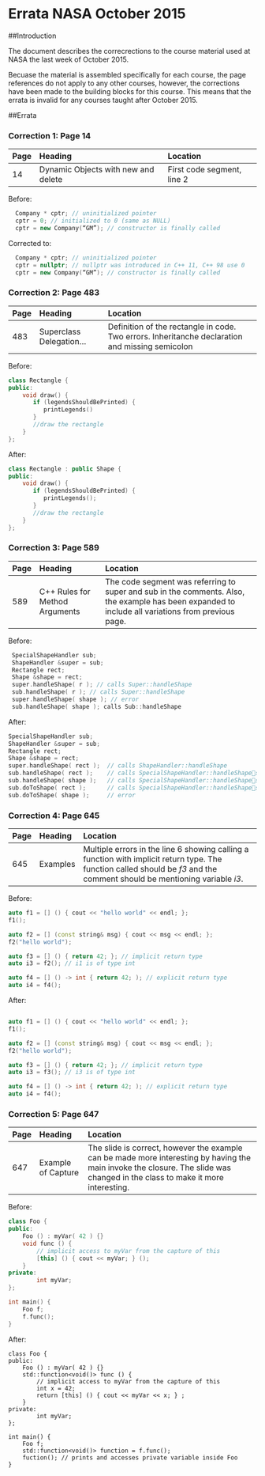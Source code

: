 # Errata NASA October 2015

##Introduction

The document describes the correcrections to the course material used at NASA the last week of October 2015. 

Becuase the material is assembled specifically for each course, the page references do not apply to any other courses, however, the corrections have been made to the building blocks for this course. This means that the errata is invalid for any courses taught after October 2015.

##Errata

### Correction 1: Page 14

Page|Heading|Location
----|:-------|:--------
14|Dynamic Objects with new and delete|First code segment, line 2


Before:

```C++
  Company * cptr; // uninitialized pointer
  cptr = 0; // initialized to 0 (same as NULL)
  cptr = new Company(“GM”); // constructor is finally called
```

Corrected to:

```C++
  Company * cptr; // uninitialized pointer
  cptr = nullptr; // nullptr was introduced in C++ 11, C++ 98 use 0
  cptr = new Company(“GM”); // constructor is finally called
```

### Correction 2: Page 483

Page|Heading|Location
----|:-------|:--------
483|Superclass Delegation…|Definition of the rectangle in code. Two errors. Inheritanche declaration and missing semicolon

Before:

```C++
class Rectangle {
public:
    void draw() {
       if (legendsShouldBePrinted) {
          printLegends()
       }
       //draw the rectangle
    }
};
```

After:

```C++
class Rectangle : public Shape {
public:
    void draw() {
       if (legendsShouldBePrinted) {
          printLegends();
       }
       //draw the rectangle
    }
};
```

### Correction 3: Page 589

Page|Heading|Location
----|:-------|:--------
589|C++ Rules for Method Arguments|The code segment was referring to super and sub in the comments. Also, the example has been expanded to include all variations from previous page.

Before:

```C++
 SpecialShapeHandler sub;
 ShapeHandler &super = sub;
 Rectangle rect;
 Shape &shape = rect;
 super.handleShape( r ); // calls Super::handleShape
 sub.handleShape( r ); // calls Super::handleShape
 super.handleShape( shape ); // error
 sub.handleShape( shape ); calls Sub::handleShape
```

After:
```C++
SpecialShapeHandler sub;
ShapeHandler &super = sub;
Rectangle rect;
Shape &shape = rect;
super.handleShape( rect ); 	// calls ShapeHandler::handleShape
sub.handleShape( rect ); 	// calls SpecialShapeHandler::handleShapesuper.handleShape( shape ); // error
sub.handleShape( shape ); 	// calls SpecialShapeHandler::handleShapesuper.doToShape( rect ); 	// calls ShapeHandler::doToShape
sub.doToShape( rect ); 		// calls SpecialShapeHandler::handleShapesuper.doToShape( shape ); 	// calls ShapeHandler::doToShape
sub.doToShape( shape ); 	// error
```

### Correction 4: Page 645

Page|Heading|Location
----|:-------|:--------
645|Examples|Multiple errors in the line 6 showing calling a function with implicit return type. The function called should be _f3_ and the comment should be mentioning variable _i3_.

Before:

```C++
auto f1 = [] () { cout << "hello world" << endl; };
f1();

auto f2 = [] (const string& msg) { cout << msg << endl; };
f2("hello world");

auto f3 = [] () { return 42; }; // implicit return type
auto i3 = f2(); // i1 is of type int

auto f4 = [] () -> int { return 42; ); // explicit return type
auto i4 = f4();
```

After:

```C++

auto f1 = [] () { cout << "hello world" << endl; };
f1();

auto f2 = [] (const string& msg) { cout << msg << endl; };
f2("hello world");

auto f3 = [] () { return 42; }; // implicit return type
auto i3 = f3(); // i3 is of type int

auto f4 = [] () -> int { return 42; ); // explicit return type
auto i4 = f4();
```
### Correction 5: Page 647

Page|Heading|Location
----|:-------|:--------
647|Example of Capture|The slide is correct, however the example can be made more interesting by having the main invoke the closure. The slide was changed in the class to make it more interesting.

Before:

```C++
class Foo {
public:
    Foo () : myVar( 42 ) {}
    void func () {
        // implicit access to myVar from the capture of this
        [this] () { cout << myVar; } ();
    }
private:
        int myVar;
};

int main() {
    Foo f;
    f.func();
}
```

After:
```
class Foo {
public:
    Foo () : myVar( 42 ) {}
    std::function<void()> func () {
        // implicit access to myVar from the capture of this
        int x = 42;
        return [this] () { cout << myVar << x; } ;
    }
private:
        int myVar;
};

int main() {
    Foo f;
    std::function<void()> function = f.func();
    fuction(); // prints and accesses private variable inside Foo
}
```